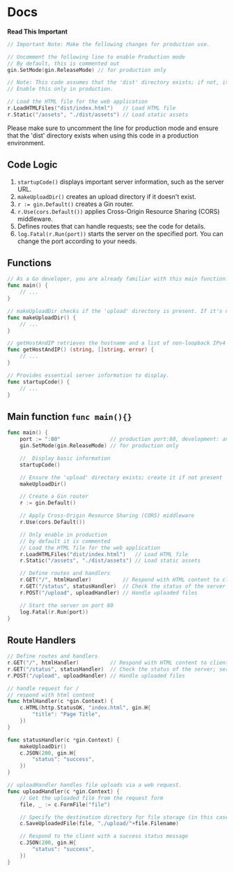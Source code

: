 # Docs

**Read This Important**

```go
// Important Note: Make the following changes for production use.

// Uncomment the following line to enable Production mode
// By default, this is commented out
gin.SetMode(gin.ReleaseMode) // for production only
```

```go
// Note: This code assumes that the 'dist' directory exists; if not, it will cause an error.
// Enable this only in production.

// Load the HTML file for the web application
r.LoadHTMLFiles("dist/index.html")   // Load HTML file
r.Static("/assets", "./dist/assets") // Load static assets
```

Please make sure to uncomment the line for production mode and ensure that the 'dist' directory exists when using this code in a production environment.

## Code Logic

1. `startupCode()` displays important server information, such as the server URL.
2. `makeUploadDir()` creates an upload directory if it doesn't exist.
3. `r := gin.Default()` creates a Gin router.
4. `r.Use(cors.Default())` applies Cross-Origin Resource Sharing (CORS) middleware.
5. Defines routes that can handle requests; see the code for details.
6. `log.Fatal(r.Run(port))` starts the server on the specified port. You can change the port according to your needs.

## Functions

```go
// As a Go developer, you are already familiar with this main function.
func main() {
    // ...
}
```

```go
// makeUploadDir checks if the 'upload' directory is present. If it's not present, it creates a new one.
func makeUploadDir() {
    // ...
}
```

```go
// getHostAndIP retrieves the hostname and a list of non-loopback IPv4 addresses associated with the system.
func getHostAndIP() (string, []string, error) {
    // ...
}
```

```go
// Provides essential server information to display.
func startupCode() {
    // ...
}
```

## Main function `func main(){}`

```go
func main() {
	port := ":80"                // production port:80, development: any port you want
	gin.SetMode(gin.ReleaseMode) // for production only

	//  Display basic information
	startupCode()

	// Ensure the 'upload' directory exists; create it if not present
	makeUploadDir()

	// Create a Gin router
	r := gin.Default()

	// Apply Cross-Origin Resource Sharing (CORS) middleware
	r.Use(cors.Default())

    // Only enable in production
	// by default it is commented
	// Load the HTML file for the web application
	r.LoadHTMLFiles("dist/index.html")   // Load HTML file
	r.Static("/assets", "./dist/assets") // Load static assets

	// Define routes and handlers
	r.GET("/", htmlHandler)          // Respond with HTML content to clients
	r.GET("/status", statusHandler)  // Check the status of the server
	r.POST("/upload", uploadHandler) // Handle uploaded files

	// Start the server on port 80
	log.Fatal(r.Run(port))
}
```

## Route Handlers

```go
// Define routes and handlers
r.GET("/", htmlHandler)          // Respond with HTML content to clients
r.GET("/status", statusHandler)  // Check the status of the server; server is working or not
r.POST("/upload", uploadHandler) // Handle uploaded files

```

```go
// handle request for /
// respond with html content
func htmlHandler(c *gin.Context) {
	c.HTML(http.StatusOK, "index.html", gin.H{
		"title": "Page Title",
	})
}
```

```go
func statusHandler(c *gin.Context) {
	makeUploadDir()
	c.JSON(200, gin.H{
		"status": "success",
	})
}
```

```go
// uploadHandler handles file uploads via a web request.
func uploadHandler(c *gin.Context) {
	// Get the uploaded file from the request form
	file, _ := c.FormFile("file")

	// Specify the destination directory for file storage (in this case, it's "./upload/") and save the uploade file
	c.SaveUploadedFile(file, "./upload/"+file.Filename)

	// Respond to the client with a success status message
	c.JSON(200, gin.H{
		"status": "success",
	})
}
```
